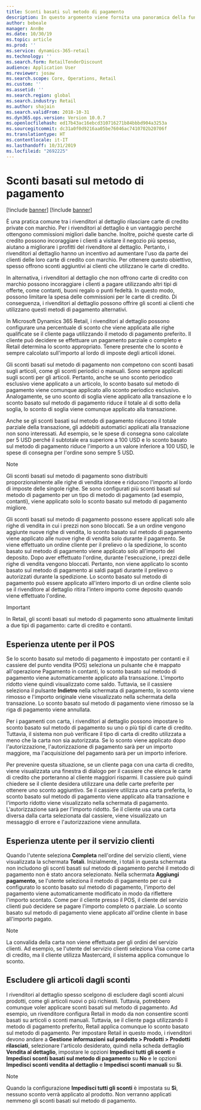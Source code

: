 ```yaml
---
title: Sconti basati sul metodo di pagamento
description: In questo argomento viene fornita una panoramica della funzionalità che consente ai rivenditori al dettaglio di configurare gli sconti per tipi di metodi di pagamento specifici.
author: bebeale
manager: AnnBe
ms.date: 10/30/19
ms.topic: article
ms.prod: ''
ms.service: dynamics-365-retail
ms.technology: ''
ms.search.form: RetailTenderDiscount
audience: Application User
ms.reviewer: josaw
ms.search.scope: Core, Operations, Retail
ms.custom: ''
ms.assetid: ''
ms.search.region: global
ms.search.industry: Retail
ms.author: shajain
ms.search.validFrom: 2018-10-31
ms.dyn365.ops.version: Version 10.0.7
ms.openlocfilehash: ed17b43ac16ebcd310716271b84bbbd904a3253a
ms.sourcegitcommit: dc31a0f0d9216aa05be76046ac7410702b20706f
ms.translationtype: HT
ms.contentlocale: it-IT
ms.lasthandoff: 10/31/2019
ms.locfileid: "2692225"
---
```

# <a name="tender-based-discounts"></a>Sconti basati sul metodo di pagamento

[!include [banner](includes/banner.md)]
[!include [banner](includes/preview-banner.md)]

È una pratica comune tra i rivenditori al dettaglio rilasciare carte di credito private con marchio. Per i rivenditori al dettaglio è un vantaggio perché ottengono commissioni migliori dalle banche. Inoltre, poiché queste carte di credito possono incoraggiare i clienti a visitare il negozio più spesso, aiutano a migliorare i profitti del rivenditore al dettaglio. Pertanto, i rivenditori al dettaglio hanno un incentivo ad aumentare l'uso da parte dei clienti delle loro carte di credito con marchio. Per ottenere questo obiettivo, spesso offrono sconti aggiuntivi ai clienti che utilizzano le carte di credito.

In alternativa, i rivenditori al dettaglio che non offrono carte di credito con marchio possono incoraggiare i clienti a pagare utilizzando altri tipi di offerte, come contanti, buoni regalo o punti fedeltà. In questo modo, possono limitare la spesa delle commissioni per le carte di credito. Di conseguenza, i rivenditori al dettaglio possono offrire gli sconti ai clienti che utilizzano questi metodi di pagamento alternativi.

In Microsoft Dynamics 365 Retail, i rivenditori al dettaglio possono configurare una percentuale di sconto che viene applicata alle righe qualificate se il cliente paga utilizzando il metodo di pagamento preferito. Il cliente può decidere se effettuare un pagamento parziale o completo e Retail determina lo sconto appropriato. Tenere presente che lo sconto è sempre calcolato sull'importo al lordo di imposte degli articoli idonei.

Gli sconti basati sul metodo di pagamento non competono con sconti basati sugli articoli, come gli sconti periodici o manuali. Sono sempre applicati sugli sconti per gli articoli. Pertanto, anche se uno sconto periodico esclusivo viene applicato a un articolo, lo sconto basato sul metodo di pagamento viene comunque applicato allo sconto periodico esclusivo. Analogamente, se uno sconto di soglia viene applicato alla transazione e lo sconto basato sul metodo di pagamento riduce il totale al di sotto della soglia, lo sconto di soglia viene comunque applicato alla transazione.

Anche se gli sconti basati sul metodo di pagamento riducono il totale parziale della transazione, gli addebiti automatici applicati alla transazione non sono interessati. Ad esempio, se le spese di consegna sono calcolate per 5 USD perché il subtotale era superiore a 100 USD e lo sconto basato sul metodo di pagamento riduce l'importo a un valore inferiore a 100 USD, le spese di consegna per l'ordine sono sempre 5 USD.


> [!NOTE]
> Gli sconti basati sul metodo di pagamento sono distribuiti proporzionalmente alle righe di vendita idonee e riducono l'importo al lordo di imposte delle singole righe. Se sono configurati più sconti basati sul metodo di pagamento per un tipo di metodo di pagamento (ad esempio, contanti), viene applicato solo lo sconto basato sul metodo di pagamento migliore.

Gli sconti basati sul metodo di pagamento possono essere applicati solo alle righe di vendita in cui i prezzi non sono bloccati. Se a un ordine vengono aggiunte nuove righe di vendita, lo sconto basato sul metodo di pagamento viene applicato alle nuove righe di vendita solo durante il pagamento. Se viene effettuato un ordine cliente per il prelievo o la spedizione, lo sconto basato sul metodo di pagamento viene applicato solo all'importo del deposito. Dopo aver effettuato l'ordine, durante l'esecuzione, i prezzi delle righe di vendita vengono bloccati. Pertanto, non viene applicato lo sconto basato sul metodo di pagamento ai saldi pagati durante il prelievo o autorizzati durante la spedizione. Lo sconto basato sul metodo di pagamento può essere applicato all'intero importo di un ordine cliente solo se il rivenditore al dettaglio ritira l'intero importo come deposito quando viene effettuato l'ordine.

> [!IMPORTANT]
> In Retail, gli sconti basati sul metodo di pagamento sono attualmente limitati a due tipi di pagamento: carte di credito e contanti.

## <a name="pos-user-experience"></a>Esperienza utente per il POS

Se lo sconto basato sul metodo di pagamento è impostato per contanti e il cassiere del punto vendita (POS) seleziona un pulsante che è mappato all'operazione Pagamento in contanti, lo sconto basato sul metodo di pagamento viene automaticamente applicato alla transazione. L'importo ridotto viene quindi visualizzato come saldo. Tuttavia, se il cassiere seleziona il pulsante **Indietro** nella schermata di pagamento, lo sconto viene rimosso e l'importo originale viene visualizzato nella schermata della transazione. Lo sconto basato sul metodo di pagamento viene rimosso se la riga di pagamento viene annullata.

Per i pagamenti con carta, i rivenditori al dettaglio possono impostare lo sconto basato sul metodo di pagamento su uno o più tipi di carte di credito. Tuttavia, il sistema non può verificare il tipo di carta di credito utilizzata a meno che la carta non sia autorizzata. Se lo sconto viene applicato dopo l'autorizzazione, l'autorizzazione di pagamento sarà per un importo maggiore, ma l'acquisizione del pagamento sarà per un importo inferiore.

Per prevenire questa situazione, se un cliente paga con una carta di credito, viene visualizzata una finestra di dialogo per il cassiere che elenca le carte di credito che porteranno al cliente maggiori risparmi. Il cassiere può quindi chiedere se il cliente desidera utilizzare una delle carte preferite per ottenere uno sconto aggiuntivo. Se il cassiere utilizza una carta preferita, lo sconto basato sul metodo di pagamento viene applicato alla transazione e l'importo ridotto viene visualizzato nella schermata di pagamento. L'autorizzazione sarà per l'importo ridotto. Se il cliente usa una carta diversa dalla carta selezionata dal cassiere, viene visualizzato un messaggio di errore e l'autorizzazione viene annullata.


## <a name="call-center-user-experience"></a>Esperienza utente per il servizio clienti

Quando l'utente seleziona **Completa** nell'ordine del servizio clienti, viene visualizzata la schermata **Totali**. Inizialmente, i totali in questa schermata non includono gli sconti basati sul metodo di pagamento perché il metodo di pagamento non è stato ancora selezionato. Nella schermata **Aggiungi pagamento**, se l'utente seleziona il metodo di pagamento per cui è configurato lo sconto basato sul metodo di pagamento, l'importo del pagamento viene automaticamente modificato in modo da riflettere l'importo scontato. Come per il cliente presso il POS, il cliente del servizio clienti può decidere se pagare l'importo completo o parziale. Lo sconto basato sul metodo di pagamento viene applicato all'ordine cliente in base all'importo pagato.

> [!NOTE]
> La convalida della carta non viene effettuata per gli ordini del servizio clienti. Ad esempio, se l'utente del servizio clienti seleziona Visa come carta di credito, ma il cliente utilizza Mastercard, il sistema applica comunque lo sconto.

## <a name="exclude-items-from-discounts"></a>Escludere gli articoli dagli sconti

I rivenditori al dettaglio spesso scelgono di escludere dagli sconti alcuni prodotti, come gli articoli nuovi o più richiesti. Tuttavia, potrebbero comunque voler applicare sconti basati sul metodo di pagamento. Ad esempio, un rivenditore configura Retail in modo da non consentire sconti basati su articoli o sconti manuali. Tuttavia, se il cliente paga utilizzando il metodo di pagamento preferito, Retail applica comunque lo sconto basato sul metodo di pagamento. Per impostare Retail in questo modo, i rivenditori devono andare a **Gestione informazioni sul prodotto > Prodotti > Prodotti rilasciati**, selezionare l'articolo desiderato, quindi nella scheda dettaglio **Vendita al dettaglio**, impostare le opzioni **Impedisci tutti gli sconti** e **Impedisci sconti basati sul metodo di pagamento** su **No** e le opzioni **Impedisci sconti vendita al dettaglio** e **Impedisci sconti manuali** su **Sì**.

> [!NOTE]
> Quando la configurazione **Impedisci tutti gli sconti** è impostata su **Sì**, nessuno sconto verrà applicato al prodotto. Non verranno applicati nemmeno gli sconti basati sul metodo di pagamento.
